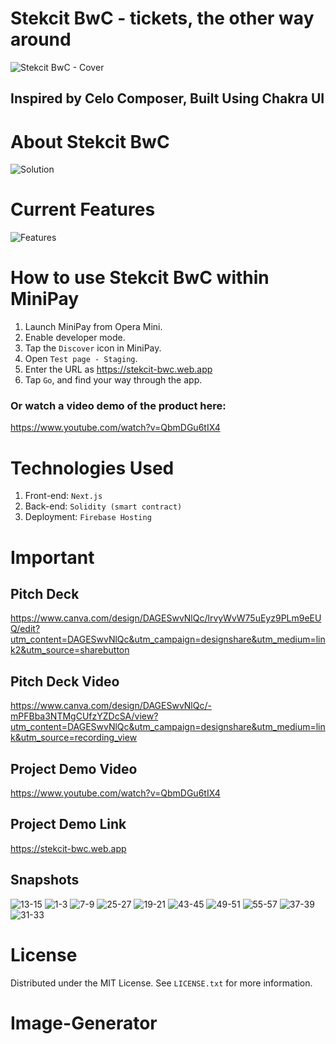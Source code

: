 # Stekcit BwC - tickets, the other way around
![Stekcit BwC - Cover](https://github.com/andrewkimjoseph/stekcit-bwc/assets/91619206/d48f580c-6267-4f72-ba07-2221627b85fe)

<p align="left"> 
 <h2 align="left">Inspired by Celo Composer, Built Using Chakra UI</h2>
</p>

# About Stekcit BwC
![Solution](https://github.com/andrewkimjoseph/stekcit-bwc/assets/91619206/3604b8b7-a250-4eb0-ade6-44887e44e497)

# Current Features
![Features](https://github.com/andrewkimjoseph/stekcit-bwc/assets/91619206/3f95f386-32c4-4b50-b00f-becd2c82c218)

# How to use Stekcit BwC within MiniPay
1. Launch MiniPay from Opera Mini.
2. Enable developer mode.
3. Tap the `Discover` icon in MiniPay.
4. Open `Test page - Staging`.
5. Enter the URL as https://stekcit-bwc.web.app
6. Tap `Go`, and find your way through the app.

### Or watch a video demo of the product here: 
https://www.youtube.com/watch?v=QbmDGu6tIX4

# Technologies Used
1. Front-end: `Next.js`
2. Back-end: `Solidity (smart contract)`
3. Deployment: `Firebase Hosting`

# Important
## Pitch Deck
https://www.canva.com/design/DAGESwvNlQc/lrvyWvW75uEyz9PLm9eEUQ/edit?utm_content=DAGESwvNlQc&utm_campaign=designshare&utm_medium=link2&utm_source=sharebutton

## Pitch Deck Video
https://www.canva.com/design/DAGESwvNlQc/-mPFBba3NTMgCUfzYZDcSA/view?utm_content=DAGESwvNlQc&utm_campaign=designshare&utm_medium=link&utm_source=recording_view

## Project Demo Video
https://www.youtube.com/watch?v=QbmDGu6tIX4

## Project Demo Link
https://stekcit-bwc.web.app

## Snapshots
![13-15](https://github.com/andrewkimjoseph/stekcit-bwc/assets/91619206/f80d9997-8b64-4902-a3d6-b5b2c685a803)
![1-3](https://github.com/andrewkimjoseph/stekcit-bwc/assets/91619206/a4d5bd48-53ec-494a-ae86-f56c2973d0a5)
![7-9](https://github.com/andrewkimjoseph/stekcit-bwc/assets/91619206/451e8163-48e5-4246-a522-f9ce3395a5b9)
![25-27](https://github.com/andrewkimjoseph/stekcit-bwc/assets/91619206/639dacf4-0b56-4a71-952e-ec09db8450fa)
![19-21](https://github.com/andrewkimjoseph/stekcit-bwc/assets/91619206/9405faa0-c611-48d9-963e-459848b5f203)
![43-45](https://github.com/andrewkimjoseph/stekcit-bwc/assets/91619206/58fb23cf-5d8d-4a4c-b1fe-63ea9d88b928)
![49-51](https://github.com/andrewkimjoseph/stekcit-bwc/assets/91619206/79001c11-b982-4901-9d61-63430e6103a0)
![55-57](https://github.com/andrewkimjoseph/stekcit-bwc/assets/91619206/c6320804-f179-493d-b52a-558ffd0500a3)
![37-39](https://github.com/andrewkimjoseph/stekcit-bwc/assets/91619206/d6308751-da54-4202-8cec-25352b26d86b)
![31-33](https://github.com/andrewkimjoseph/stekcit-bwc/assets/91619206/58ee6006-24a4-48ef-987f-09f1fe2e977e)



# License
Distributed under the MIT License. See `LICENSE.txt` for more information.
# Image-Generator
